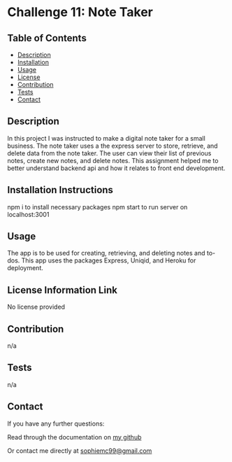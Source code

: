   # Challenge 11: Note Taker 

  ## Table of Contents
  - [Description](#description)
  - [Installation](#installation)
  - [Usage](#usage)
  - [License](#license)
  - [Contribution](#contribution)
  - [Tests](#tests)
  - [Contact](#contact)

  ## Description
  In this project I was instructed to make a digital note taker for a small business. The note taker uses a the express server to store, retrieve, and delete data from the note taker. The user can view their list of previous notes, create new notes, and delete notes. This assignment helped me to better understand backend api and how it relates to front end development.
  
  ## Installation Instructions
  npm i to install necessary packages
  npm start to run server on localhost:3001

  
  ## Usage
  The app is to be used for creating, retrieving, and deleting notes and to-dos.
  This app uses the packages Express, Uniqid, and Heroku for deployment.
  
  ## License Information Link
  No license provided
  
  ## Contribution
  n/a
  
  ## Tests
  n/a
  
  ## Contact
  If you have any further questions:

  Read through the documentation on <a href=github.com/pinkywiththebrain>my github</a>

  Or contact me directly at sophiemc99@gmail.com